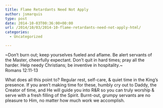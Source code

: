 ```yaml
---
title: Flame Retardants Need Not Apply
author: jsmarquis
type: post
date: 2014-10-03T00:36:00+00:00
url: /2014/10/03/2014-10-flame-retardants-need-not-apply-html/
categories:
  - Uncategorized

---
```

~Don’t burn out; keep yourselves fueled and aflame. Be alert servants of the Master, cheerfully expectant. Don’t quit in hard times; pray all the harder. Help needy Christians; be inventive in hospitality.~  
Romans 12:11-13

What does all this point to? Regular rest, self-care, & quiet time in the King&#8217;s presence. If you aren&#8217;t making time for these, humbly cry out to Daddy, the Creator of time, and He will guide you into R&R so you can truly worship & serve with a fresh filling of the Spirit. Burnt-out, grumpy servants are no pleasure to Him, no matter how much work we accomplish.